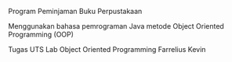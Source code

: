 Program Peminjaman Buku Perpustakaan

Menggunakan bahasa pemrograman Java metode Object Oriented Programming (OOP)

Tugas UTS Lab Object Oriented Programming
Farrelius Kevin
